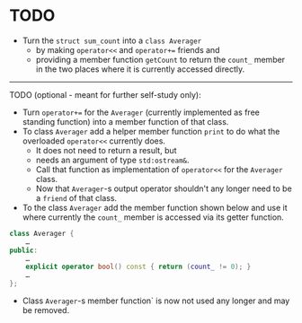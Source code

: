 # TODO

- Turn the `struct sum_count` into a `class Averager`
  - by making `operator<<` and `operator+=` friends and
  - providing a member function `getCount` to return the `count_`
    member in the two places where it is currently
    accessed directly.

-----------------------------------------------------------------

TODO (optional - meant for further self-study only):

- Turn `operator+=` for the `Averager` (currently implemented as
  free standing function) into a member function of that class.
- To class `Averager` add a helper member function `print` to do
  what the overloaded `operator<<` currently does.
  - It does not need to return a result, but
  - needs an argument of type `std:ostream&`.
  - Call that function as implementation of `operator<<` for the
    `Averager` class.
  - Now that `Averager`-s output operator shouldn't any longer
    need to be a `friend` of that class.
- To the class `Averager` add the member function shown below and
  use it where currently the `count_` member is accessed via its
  getter function.

```cpp
class Averager {
    …
public:
    …
    explicit operator bool() const { return (count_ != 0); }
    …
};
```

- Class `Averager`-s member function` is now not used any longer
  and may be removed.
